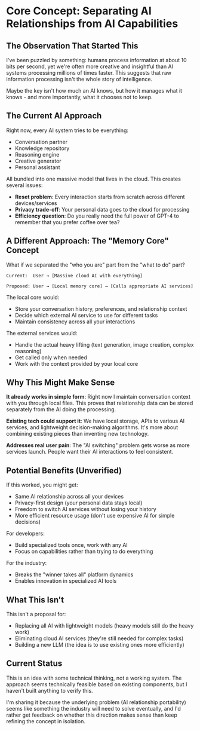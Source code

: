 # Core Concept: Separating AI Relationships from AI Capabilities

## The Observation That Started This

I've been puzzled by something: humans process information at about 10 bits per second, yet we're often more creative and insightful than AI systems processing millions of times faster. This suggests that raw information processing isn't the whole story of intelligence.

Maybe the key isn't how much an AI knows, but how it manages what it knows - and more importantly, what it chooses not to keep.

## The Current AI Approach

Right now, every AI system tries to be everything:
- Conversation partner
- Knowledge repository  
- Reasoning engine
- Creative generator
- Personal assistant

All bundled into one massive model that lives in the cloud. This creates several issues:

- **Reset problem**: Every interaction starts from scratch across different devices/services
- **Privacy trade-off**: Your personal data goes to the cloud for processing
- **Efficiency question**: Do you really need the full power of GPT-4 to remember that you prefer coffee over tea?

## A Different Approach: The "Memory Core" Concept

What if we separated the "who you are" part from the "what to do" part?

```
Current:  User → [Massive cloud AI with everything]

Proposed: User → [Local memory core] → [Calls appropriate AI services]
```

The local core would:
- Store your conversation history, preferences, and relationship context
- Decide which external AI service to use for different tasks
- Maintain consistency across all your interactions

The external services would:
- Handle the actual heavy lifting (text generation, image creation, complex reasoning)
- Get called only when needed
- Work with the context provided by your local core

## Why This Might Make Sense

**It already works in simple form**: Right now I maintain conversation context with you through local files. This proves that relationship data can be stored separately from the AI doing the processing.

**Existing tech could support it**: We have local storage, APIs to various AI services, and lightweight decision-making algorithms. It's more about combining existing pieces than inventing new technology.

**Addresses real user pain**: The "AI switching" problem gets worse as more services launch. People want their AI interactions to feel consistent.

## Potential Benefits (Unverified)

If this worked, you might get:
- Same AI relationship across all your devices
- Privacy-first design (your personal data stays local)
- Freedom to switch AI services without losing your history
- More efficient resource usage (don't use expensive AI for simple decisions)

For developers:
- Build specialized tools once, work with any AI
- Focus on capabilities rather than trying to do everything

For the industry:
- Breaks the "winner takes all" platform dynamics
- Enables innovation in specialized AI tools

## What This Isn't

This isn't a proposal for:
- Replacing all AI with lightweight models (heavy models still do the heavy work)
- Eliminating cloud AI services (they're still needed for complex tasks)
- Building a new LLM (the idea is to use existing ones more efficiently)

## Current Status

This is an idea with some technical thinking, not a working system. The approach seems technically feasible based on existing components, but I haven't built anything to verify this.

I'm sharing it because the underlying problem (AI relationship portability) seems like something the industry will need to solve eventually, and I'd rather get feedback on whether this direction makes sense than keep refining the concept in isolation.